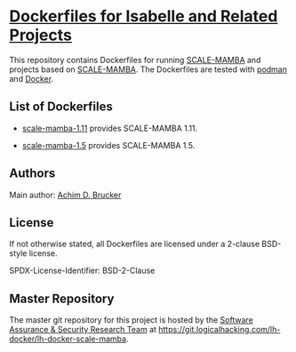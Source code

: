 # [Dockerfiles for Isabelle and Related Projects](https://git.logicalhacking.com/lh-docker/lh-docker-scale-mamba)

This repository contains Dockerfiles for running [SCALE-MAMBA](https://github.com/KULeuven-COSIC/SCALE-MAMBA)
and projects based on [SCALE-MAMBA](https://github.com/KULeuven-COSIC/SCALE-MAMBA). The Dockerfiles are 
tested with [podman](https://podman.io/) and [Docker](https://www.docker.com). 

## List of Dockerfiles

* [scale-mamba-1.11](scale-mamba-1.11/Dockerfile) provides SCALE-MAMBA 1.11.

* [scale-mamba-1.5](scale-mamba-1.5/Dockerfile) provides SCALE-MAMBA 1.5.

## Authors

Main author: [Achim D. Brucker](http://www.brucker.ch/)

## License

If not otherwise stated, all Dockerfiles are licensed under a 2-clause
BSD-style license.

SPDX-License-Identifier: BSD-2-Clause

## Master Repository

The master git repository for this project is hosted by the [Software
Assurance & Security Research Team](https://logicalhacking.com) at
<https://git.logicalhacking.com/lh-docker/lh-docker-scale-mamba>.

